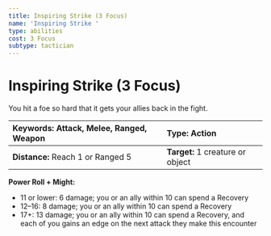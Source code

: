 ```yaml
---
title: Inspiring Strike (3 Focus)
name: 'Inspiring Strike '
type: abilities
cost: 3 Focus
subtype: tactician
---
```


# Inspiring Strike (3 Focus)

You hit a foe so hard that it gets your allies back in the fight.

| **Keywords:** Attack, Melee, Ranged, Weapon | **Type:** Action                 |
| :------------------------------------------ | :------------------------------- |
| **Distance:** Reach 1 or Ranged 5           | **Target:** 1 creature or object |

**Power Roll + Might:**

- 11 or lower: 6 damage; you or an ally within 10 can spend a Recovery
- 12–16: 8 damage; you or an ally within 10 can spend a Recovery
- 17+: 13 damage; you or an ally within 10 can spend a Recovery, and each of you gains an edge on the next attack they make this encounter

